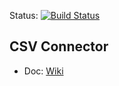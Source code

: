 Status: [![Build Status](https://travis-ci.org/Evolveum/connector-csv.svg?branch=master)](https://travis-ci.org/Evolveum/connector-csv)

## CSV Connector
* Doc: [Wiki](https://wiki.evolveum.com/display/midPoint/CSV+Connector)
